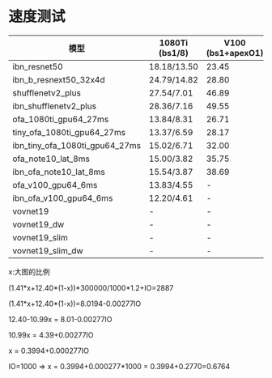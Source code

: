 # 速度测试



| 模型                           | 1080Ti (bs1/8) | V100 (bs1+apexO1) | V100 (bs1/8/fuse+apexO3) | V100 (bs1/8/fuse) |
| ------------------------------ | -------------- | ----------------- | ------------------------ | ----------------- |
| ibn_resnet50                   | 18.18/13.50    | 23.45             | 19.45/3.00/3.06          | 16.42/7.99/8.02   |
| ibn_b_resnext50_32x4d          | 24.79/14.82    | 28.80             | 21.95/3.88/3.91          | 19.97/8.69/8.67   |
| shufflenetv2_plus              | 27.54/7.01     | 46.89             | 28.31/3.50/2.93          | 26.17/3.71/3.70   |
| ibn_shufflenetv2_plus          | 28.36/7.16     | 49.55             | 28.77/3.55/3.03          | 26.30/3.72/3.76   |
| ofa_1080ti_gpu64_27ms          | 13.84/8.31     | 26.71             | 15.08/2.33/2.29          | 13.82/4.22/4.22   |
| tiny_ofa_1080ti_gpu64_27ms     | 13.37/6.59     | 28.17             | 15.16/1.97/1.97          | 13.46/3.28/3.25   |
| ibn_tiny_ofa_1080ti_gpu64_27ms | 15.02/6.71     | 32.00             | 15.86/2.03/2.00          | 14.45/3.32/3.29   |
| ofa_note10_lat_8ms             | 15.00/3.82     | 35.75             | 15.78/1.96/1.65          | 14.41/2.01/2.03   |
| ibn_ofa_note10_lat_8ms         | 15.54/3.87     | 38.69             | 16.24/2.01/1.72          | 15.19/2.04/2.05   |
| ofa_v100_gpu64_6ms             | 13.83/4.55     | -                 | 12.40/1.58/1.41          | 12.09/2.31/2.15   |
| ibn_ofa_v100_gpu64_6ms         | 12.20/4.61     | -                 | 12.73/1.65/1.42          | 12.94/2.32/2.17   |
| vovnet19                       | -              | -                 | -/-/1.74                 | -                 |
| vovnet19_dw                    | -              | -                 | -/-/1.42                 | -                 |
| vovnet19_slim                  | -              | -                 | -/-/1.32                 | -                 |
| vovnet19_slim_dw               | -              | -                 | -/-/1.10                 | -                 |

x:大图的比例

(1.41\*x+12.40\*(1-x))*300000/1000\*1.2+IO=2887

(1.41\*x+12.40\*(1-x))=8.0194-0.00277IO

12.40-10.99x = 8.01-0.00277IO

10.99x = 4.39+0.00277IO

x = 0.3994+0.000277IO



IO=1000 => x = 0.3994+0.000277\*1000 = 0.3994+0.2770=0.6764